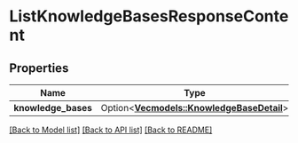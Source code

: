# ListKnowledgeBasesResponseContent

## Properties

Name | Type | Description | Notes
------------ | ------------- | ------------- | -------------
**knowledge_bases** | Option<[**Vec<models::KnowledgeBaseDetail>**](KnowledgeBaseDetail.md)> |  | [optional]

[[Back to Model list]](../README.md#documentation-for-models) [[Back to API list]](../README.md#documentation-for-api-endpoints) [[Back to README]](../README.md)


